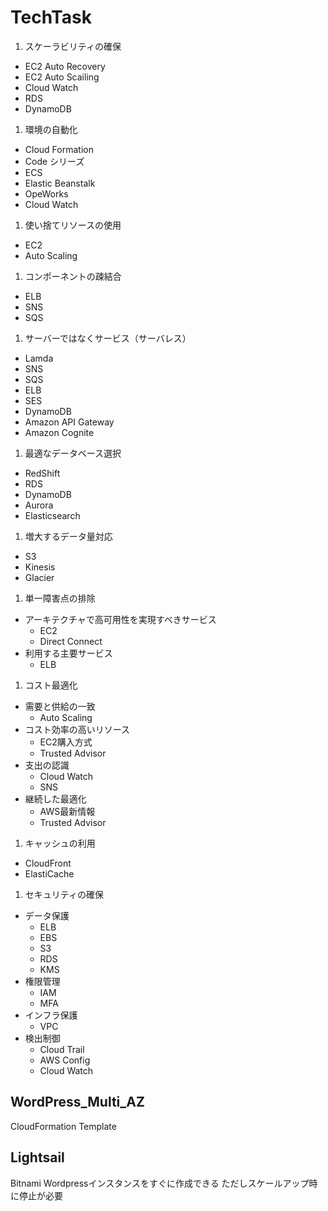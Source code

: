 # TechTask

1. スケーラビリティの確保

- EC2 Auto Recovery
- EC2 Auto Scailing
- Cloud Watch
- RDS
- DynamoDB

1. 環境の自動化

- Cloud Formation
- Code シリーズ
- ECS
- Elastic Beanstalk
- OpeWorks
- Cloud Watch

1. 使い捨てリソースの使用

- EC2
- Auto Scaling

1. コンポーネントの疎結合

- ELB
- SNS
- SQS

1. サーバーではなくサービス（サーバレス）

- Lamda
- SNS
- SQS
- ELB
- SES
- DynamoDB
- Amazon API Gateway
- Amazon Cognite

1. 最適なデータベース選択

- RedShift
- RDS
- DynamoDB
- Aurora
- Elasticsearch

1. 増大するデータ量対応

- S3
- Kinesis
- Glacier

1. 単一障害点の排除

- アーキテクチャで高可用性を実現すべきサービス
    - EC2
    - Direct Connect
- 利用する主要サービス
    - ELB

1. コスト最適化

- 需要と供給の一致
    - Auto Scaling
- コスト効率の高いリソース
    - EC2購入方式
    - Trusted Advisor
- 支出の認識
    - Cloud Watch
    - SNS
- 継続した最適化
    - AWS最新情報
    - Trusted Advisor

1. キャッシュの利用

- CloudFront
- ElastiCache

1. セキュリティの確保

- データ保護
    - ELB
    - EBS
    - S3
    - RDS
    - KMS
- 権限管理
    - IAM
    - MFA
- インフラ保護
    - VPC
- 検出制御
    - Cloud Trail
    - AWS Config
    - Cloud Watch

## WordPress_Multi_AZ

CloudFormation Template

## Lightsail

Bitnami Wordpressインスタンスをすぐに作成できる
ただしスケールアップ時に停止が必要


